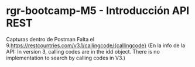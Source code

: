 # rgr-bootcamp-M5 - Introducción API REST

Capturas dentro de Postman
Falta el 9.https://restcountries.com/v3.1/callingcode/{callingcode} 
(En la info de la API: In version 3, calling codes are in the idd object. There is no implementation to search by calling codes in V3.)
